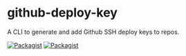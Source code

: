 # github-deploy-key

A CLI to generate and add Github SSH deploy keys to repos.

[![Packagist](https://img.shields.io/packagist/v/pxgamer/github-deploy-key.svg)](https://packagist.org/p/pxgamer/github-deploy-key)
[![Packagist](https://img.shields.io/packagist/l/pxgamer/github-deploy-key.svg)](https://opensource.org/licenses/mit-license)